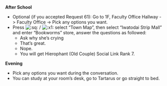 **After School**

- Optional (if you accepted Request 61): Go to 1F, Faculty Office Hallway -> Faculty Office -> Pick any options you want.
- Press ![:sq:](https://www.powerpyx.com/wp-includes/images/smilies/square.png) / ![:x1:](https://www.powerpyx.com/wp-includes/images/smilies/x1.png) select “Town Map”, then select “Iwatodai Strip Mall” and enter “Bookworms” store, answer the questions as followed:
  - Ask why she’s crying
  - That’s great.
  - Nope.
  - You will get Hierophant (Old Couple) Social Link Rank 7.

**Evening**

- Pick any options you want during the conversation.
- You can study at your room’s desk, go to Tartarus or go straight to bed.
